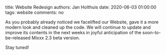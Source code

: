title: Website Redesign
authors: Jan Holthuis
date: 2020-06-03 01:00:00
tags: website
comments: no

As you probably already noticed we facelifted our Website, gave it a more modern look and cleaned up the code.
We will continue to update and improve its contents in the next weeks in joyful anticipation of the soon-to-be-released Mixxx 2.3 beta version.

Stay tuned!
